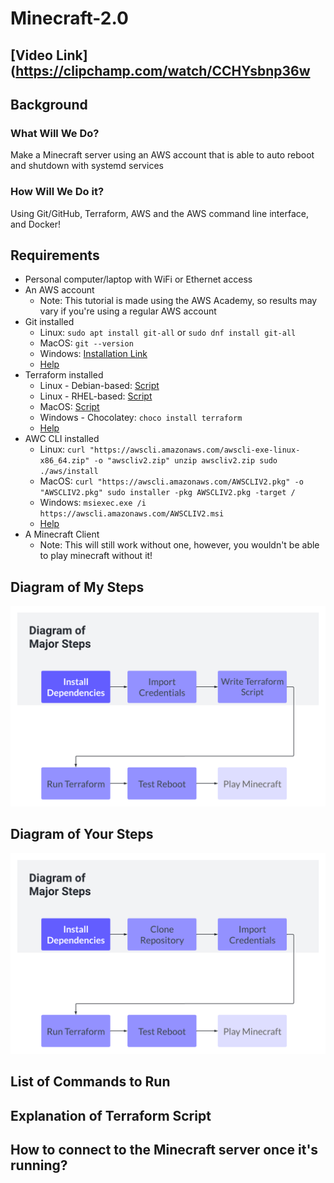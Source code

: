 # Minecraft-2.0
## [Video Link](https://clipchamp.com/watch/CCHYsbnp36w
## Background

### What Will We Do?

Make a Minecraft server using an AWS account that is able to auto reboot and shutdown with systemd services

### How Will We Do it?

Using Git/GitHub, Terraform, AWS and the AWS command line interface, and Docker!

## Requirements

- Personal computer/laptop with WiFi or Ethernet access
- An AWS account
     - Note: This tutorial is made using the AWS Academy, so results may vary if you're using a regular AWS account
- Git installed
    - Linux: `sudo apt install git-all` or `sudo dnf install git-all`
    - MacOS: `git --version`
    - Windows: [Installation Link](https://git-scm.com/download/win)
    - [Help](https://git-scm.com/book/en/v2/Getting-Started-Installing-Git)
 - Terraform installed
     - Linux - Debian-based: [Script](https://github.com/awhittle2/Minecraft-2.0/blob/linux-terraform-install.sh)
     - Linux - RHEL-based: [Script](https://github.com/awhittle2/Minecraft-2.0/blob/linux-terraform-install2.sh)
     - MacOS: [Script](https://github.com/awhittle2/Minecraft-2.0/blob/mac-terraform-install.sh)
     - Windows - Chocolatey: `choco install terraform`
     - [Help](https://developer.hashicorp.com/terraform/tutorials/aws-get-started/install-cli)
 - AWC CLI installed
     - Linux: `curl "https://awscli.amazonaws.com/awscli-exe-linux-x86_64.zip" -o "awscliv2.zip"
               unzip awscliv2.zip
               sudo ./aws/install`
     - MacOS: `curl "https://awscli.amazonaws.com/AWSCLIV2.pkg" -o "AWSCLIV2.pkg"
               sudo installer -pkg AWSCLIV2.pkg -target /`
     - Windows: `msiexec.exe /i https://awscli.amazonaws.com/AWSCLIV2.msi`
     - [Help](https://docs.aws.amazon.com/cli/latest/userguide/getting-started-install.html)
 - A Minecraft Client
     - Note: This will still work without one, however, you wouldn't be able to play minecraft without it!

## Diagram of My Steps

![image of my steps](image.png)

## Diagram of Your Steps

![image of your steps](image2.png)

## List of Commands to Run

## Explanation of Terraform Script

## How to connect to the Minecraft server once it's running?
